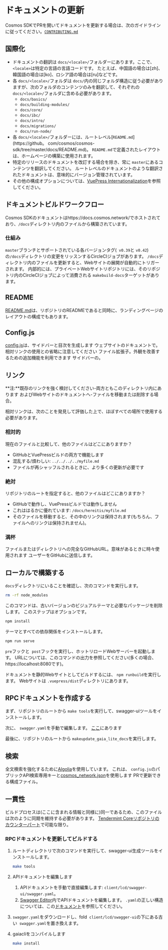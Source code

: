 # ドキュメントの更新

Cosmos SDKでPRを開いてドキュメントを更新する場合は、次のガイドラインに従ってください。[`CONTRIBUTING.md`](https://github.com/cosmos/cosmos-sdk/tree/master/CONTRIBUTING.md#updating-documentation)

## 国際化

- ドキュメントの翻訳は `docs/<locale>/`フォルダーにあります。ここで、 `<locale>`は特定の言語の言語コードです。 たとえば、中国語の場合は[zh]、韓国語の場合は[ko]、ロシア語の場合は[ru]などです。
- 各 `docs/<locale>/`フォルダは `docs/`内の同じフォルダ構造に従う必要がありますが、次のフォルダのコンテンツのみを翻訳して、それぞれの `docs/<locale>/`フォルダに含める必要があります。
    - `docs/basics/`
    - `docs/building-modules/`
    - `docs/core/`
    - `docs/ibc/`
    - `docs/intro/`
    - `docs/migrations/`
    - `docs/run-node/`
- 各 `docs/<locale>/`フォルダーには、ルートレベル[`README.md`](https://github。 com/cosmos/cosmos-sdk/tree/master/docs/README.md)。 `README.md`で定義されたレイアウトは、ホームページの構築に使用されます。
- 特定のリリースのドキュメントを改訂する場合を除き、常に `master`にあるコンテンツを翻訳してください。 ルートレベルのドキュメントのような翻訳されたドキュメントは、意味的にバージョン管理されています。
- その他の構成オプションについては、[VuePress Internationalization](https://vuepress.vuejs.org/guide/i18n.html)を参照してください。

## ドキュメントビルドワークフロー

Cosmos SDKのドキュメントはhttps://docs.cosmos.network/でホストされており、`/docs`ディレクトリ内のファイルから構築されています。

### 仕組み

`master`ブランチとサポートされている各バージョンタグ(` v0.39`と `v0.42`)の`/docs`ディレクトリの変更をリッスンするCircleCIジョブがあります。 `/docs`ディレクトリ内のファイルを更新すると、Webサイトの展開が自動的にトリガーされます。 内部的には、プライベートWebサイトリポジトリには、そのリポジトリ内のCircleCIジョブによって消費される `makebuild-docs`ターゲットがあります。

## README

[README.md](./README.md)は、リポジトリのREADMEであると同時に、ランディングページのレイアウトの構成でもあります。

## Config.js

[config.js](./.vuepress/config.js)は、サイドバーと目次を生成します
ウェブサイトのドキュメントで。相対リンクの使用との省略に注意してください
ファイル拡張子。外観を改善するための追加機能を利用できます
サイドバーの。

## リンク

**注:**既存のリンクを強く検討してください-両方ともこのディレクトリ内にあります
およびWebサイトのドキュメントへ-ファイルを移動または削除する場合。

相対リンクは、次のことを発見して評価した上で、ほぼすべての場所で使用する必要があります。

### 相対的

現在のファイルと比較して、他のファイルはどこにありますか？

- GitHubとVuePressビルドの両方で機能します
- 混乱する/煩わしい: `../../../../myfile.md`
- ファイルが再シャッフルされるときに、より多くの更新が必要です

### 絶対

リポジトリのルートを指定すると、他のファイルはどこにありますか？

- GitHubで動作し、VuePressビルドでは動作しません
- これははるかに優れています: `/docs/hereitis/myfile.md`
- そのファイルを移動すると、その中のリンクは保持されます(もちろん、ファイルへのリンクは保持されません)。

### 満杯

ファイルまたはディレクトリへの完全なGitHubURL。意味があるときに時々使用されます
ユーザーをGitHubに送信します。

## ローカルで構築する

`docs`ディレクトリにいることを確認し、次のコマンドを実行します。

```sh
rm -rf node_modules
```

このコマンドは、古いバージョンのビジュアルテーマと必要なパッケージを削除します。 このステップはオプションです。

```sh
npm install
```

テーマとすべての依存関係をインストールします。

```sh
npm run serve
```

`pre`フックと` post`フックを実行し、ホットリロードWebサーバーを起動します。 URLについては、このコマンドの出力を参照してください(多くの場合、https://localhost:8080です)。

ドキュメントを静的Webサイトとしてビルドするには、 `npm runbuild`を実行します。 Webサイトは `.vuepress/dist`ディレクトリにあります。

## RPCドキュメントを作成する

まず、リポジトリのルートから `make tools`を実行して、swagger-uiツールをインストールします。

次に、 `swagger.yaml`を手動で編集します。 [ここ](https://github.com/cosmos/cosmos-sdk/blob/master/client/lcd/swagger-ui/swagger.yaml)にあります

最後に、リポジトリのルートから `makeupdate_gaia_lite_docs`を実行します。

## 検索

全文検索を強化するために[Algolia](https://www.algolia.com)を使用しています。 これは、 `config.js`のパブリックAPI検索専用キーと[cosmos_network.json](https://github.com/algolia/docsearch-configs/blob/master/configs/cosmos_network.json)を使用します PRで更新できる構成ファイル。

## 一貫性

ビルドプロセスは(ここに含まれる情報と同様に)同一であるため、このファイルは次のように同期を維持する必要があります。
[Tendermint Coreリポジトリのカウンターパート](https://github.com/tendermint/tendermint/blob/v0.34.0/docs/DOCS_README.md)で可能な限り。

### RPCドキュメントを更新してビルドする

1. ルートディレクトリで次のコマンドを実行して、swagger-ui生成ツールをインストールします。

   ```bash
   make tools
   ```

2. APIドキュメントを編集します
    1. APIドキュメントを手動で直接編集します: `client/lcd/swagger-ui/swagger.yaml`。
    2. [Swagger Editor](https://editor.swagger.io/)内でAPIドキュメントを編集します。 `.yaml`の正しい構造については、この[ドキュメント](https://swagger.io/docs/specification/2-0/basic-structure/)を参照してください。
3. `swagger.yaml`をダウンロードし、fold` client/lcd/swagger-ui`の下にある古い` swagger.yaml`を置き換えます。
4. gaiacliをコンパイルします

   ```bash
   make install
   ```
